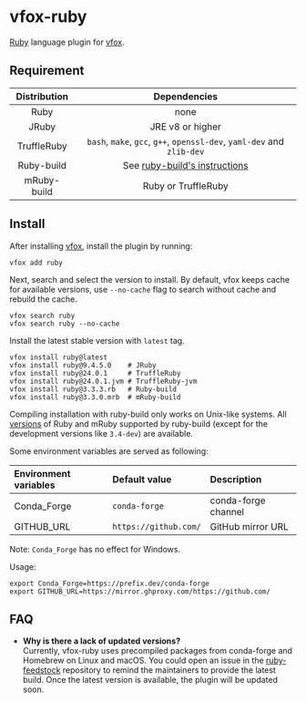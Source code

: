 # vfox-ruby

[Ruby](https://www.ruby-lang.org/) language plugin for [vfox](https://vfox.lhan.me).

## Requirement

| Distribution |                                             Dependencies                                              |
| :----------: | :---------------------------------------------------------------------------------------------------: |
|     Ruby     |                                                 none                                                  |
|    JRuby     |                                           JRE v8 or higher                                            |
| TruffleRuby  |                `bash`, `make`, `gcc`, `g++`, `openssl-dev`, `yaml-dev` and `zlib-dev`                 |
|  Ruby-build  | See [ruby-build's instructions](https://github.com/rbenv/ruby-build/wiki#suggested-build-environment) |
| mRuby-build  |                                          Ruby or TruffleRuby                                          |

## Install

After installing [vfox](https://github.com/version-fox/vfox), install the plugin by running:

``` shell
vfox add ruby
```

Next, search and select the version to install. By default, vfox keeps cache for available versions, use `--no-cache` flag to search without cache and rebuild the cache.

``` shell
vfox search ruby
vfox search ruby --no-cache
```

Install the latest stable version with `latest` tag.

``` shell
vfox install ruby@latest
vfox install ruby@9.4.5.0    # JRuby
vfox install ruby@24.0.1     # TruffleRuby
vfox install ruby@24.0.1.jvm # TruffleRuby-jvm
vfox install ruby@3.3.3.rb   # Ruby-build
vfox install ruby@3.3.0.mrb	 # mRuby-build
```

Compiling installation with ruby-build only works on Unix-like systems. All [versions](https://github.com/rbenv/ruby-build/tree/master/share/ruby-build) of Ruby and mRuby supported by ruby-build (except for the development versions like `3.4-dev`) are available.

Some environment variables are served as following:

| Environment variables | Default value         | Description         |
| :-------------------- | :-------------------- | :------------------ |
| Conda_Forge           | `conda-forge`         | conda-forge channel |
| GITHUB_URL            | `https://github.com/` | GitHub mirror URL   |

Note: `Conda_Forge` has no effect for Windows.

Usage:

``` shell
export Conda_Forge=https://prefix.dev/conda-forge
export GITHUB_URL=https://mirror.ghproxy.com/https://github.com/
```

## FAQ
  
- **Why is there a lack of updated versions?** <br>
Currently, vfox-ruby uses precompiled packages from conda-forge and Homebrew on Linux and macOS. You could open an issue in the [ruby-feedstock](https://github.com/conda-forge/ruby-feedstock) repository to remind the maintainers to provide the latest build. Once the latest version is available, the plugin will be updated soon.